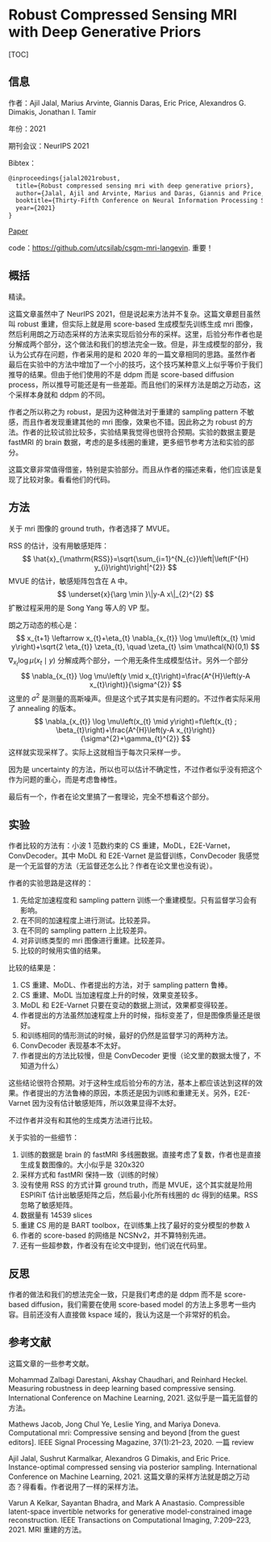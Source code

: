 # Robust Compressed Sensing MRI with Deep Generative Priors

[TOC]

## 信息

作者：Ajil Jalal, Marius Arvinte, Giannis Daras, Eric Price, Alexandros G. Dimakis, Jonathan I. Tamir

年份：2021

期刊会议：NeurIPS 2021

Bibtex：

```latex
@inproceedings{jalal2021robust,
  title={Robust compressed sensing mri with deep generative priors},
  author={Jalal, Ajil and Arvinte, Marius and Daras, Giannis and Price, Eric and Dimakis, Alex and Tamir, Jonathan},
  booktitle={Thirty-Fifth Conference on Neural Information Processing Systems},
  year={2021}
}
```

[Paper](file:///Users/xieyutong/Documents/Research/PaperReading/Papers/robust-compressed-sensing-mri-with-deep-generative-priors.pdf)

code：https://github.com/utcsilab/csgm-mri-langevin. 重要！



## 概括

精读。

这篇文章虽然中了 NeurIPS 2021，但是说起来方法并不复杂。这篇文章题目虽然叫 robust 重建，但实际上就是用 score-based 生成模型先训练生成 mri 图像，然后利用朗之万动态采样的方法来实现后验分布的采样。这里，后验分布作者也是分解成两个部分，这个做法和我们的想法完全一致。但是，非生成模型的部分，我认为公式存在问题，作者采用的是和 2020 年的一篇文章相同的思路。虽然作者最后在实验中的方法中增加了一个小的技巧，这个技巧某种意义上似乎等价于我们推导的结果。但由于他们使用的不是 ddpm 而是 score-based diffusion process，所以推导可能还是有一些差距。而且他们的采样方法是朗之万动态，这个采样本身就和 ddpm 的不同。

作者之所以称之为 robust，是因为这种做法对于重建的 sampling pattern 不敏感，而且作者发现重建其他的 mri 图像，效果也不错。因此称之为 robust 的方法。作者的比较试验比较多，实验结果我觉得也很符合预期。实验的数据主要是 fastMRI 的 brain 数据，考虑的是多线圈的重建，更多细节参考方法和实验的部分。

这篇文章非常值得借鉴，特别是实验部分。而且从作者的描述来看，他们应该是复现了比较对象。看看他们的代码。



## 方法

关于 mri 图像的 ground truth，作者选择了 MVUE。

RSS 的估计，没有用敏感矩阵：
$$
\hat{x}_{\mathrm{RSS}}=\sqrt{\sum_{i=1}^{N_{c}}\left|\left(F^{H} y_{i}\right)\right|^{2}}
$$
MVUE 的估计，敏感矩阵包含在 A 中。
$$
\underset{x}{\arg \min }\|y-A x\|_{2}^{2}
$$
扩散过程采用的是 Song Yang 等人的 VP 型。

朗之万动态的核心是：
$$
x_{t+1} \leftarrow x_{t}+\eta_{t} \nabla_{x_{t}} \log \mu\left(x_{t} \mid y\right)+\sqrt{2 \eta_{t}} \zeta_{t}, \quad \zeta_{t} \sim \mathcal{N}(0,1)
$$
$\nabla_{x_{t}} \log \mu\left(x_{t} \mid y\right)$ 分解成两个部分，一个用无条件生成模型估计。另外一个部分
$$
\nabla_{x_{t}} \log \mu\left(y \mid x_{t}\right)=\frac{A^{H}\left(y-A x_{t}\right)}{\sigma^{2}}
$$
这里的 $\sigma^{2}$ 是测量的高斯噪声。但是这个式子其实是有问题的。不过作者实际采用了 annealing 的版本。
$$
\nabla_{x_{t}} \log \mu\left(x_{t} \mid y\right)=f\left(x_{t} ; \beta_{t}\right)+\frac{A^{H}\left(y-A x_{t}\right)}{\sigma^{2}+\gamma_{t}^{2}}
$$
这样就实现采样了。实际上这就相当于每次只采样一步。

因为是 uncertainty 的方法，所以也可以估计不确定性，不过作者似乎没有把这个作为问题的重心，而是考虑鲁棒性。

最后有一个，作者在论文里搞了一套理论，完全不想看这个部分。



## 实验

作者比较的方法有：小波 1 范数约束的 CS 重建，MoDL，E2E-Varnet，ConvDecoder。其中 MoDL 和 E2E-Varnet 是监督训练，ConvDecoder 我感觉是一个无监督的方法（无监督还怎么比？作者在论文里也没有说）。

作者的实验思路是这样的：

1. 先给定加速程度和 sampling pattern 训练一个重建模型。只有监督学习会有影响。
2. 在不同的加速程度上进行测试。比较差异。
3. 在不同的 sampling pattern 上比较差异。
4. 对非训练类型的 mri 图像进行重建。比较差异。
5. 比较的时候用实值的结果。

比较的结果是：

1. CS 重建、MoDL、作者提出的方法，对于 sampling pattern 鲁棒。
2. CS 重建、MoDL 当加速程度上升的时候，效果变差较多。
3. MoDL 和 E2E-Varnet 只要在变动的数据上测试，效果都变得较差。
4. 作者提出的方法虽然加速程度上升的时候，指标变差了，但是图像质量还是很好。
5. 和训练相同的情形测试的时候，最好的仍然是监督学习的两种方法。
6. ConvDecoder 表现基本不太好。
7. 作者提出的方法比较慢，但是 ConvDecoder 更慢（论文里的数据太慢了，不知道为什么）

这些结论很符合预期。对于这种生成后验分布的方法，基本上都应该达到这样的效果。作者提出的方法鲁棒的原因，本质还是因为训练和重建无关。另外，E2E-Varnet 因为没有估计敏感矩阵，所以效果显得不太好。

不过作者并没有和其他的生成类方法进行比较。

关于实验的一些细节：

1. 训练的数据是 brain 的 fastMRI 多线圈数据。直接考虑了复数，作者也是直接生成复数图像的。大小似乎是 320x320
2. 采样方式和 fastMRI 保持一致（训练的时候）
3. 没有使用 RSS 的方式计算 ground truth，而是 MVUE，这个其实就是险用 ESPIRiT 估计出敏感矩阵之后，然后最小化所有线圈的 dc 得到的结果。RSS 忽略了敏感矩阵。
4. 数据量有 14539 slices
5. 重建 CS 用的是 BART toolbox，在训练集上找了最好的变分模型的参数 $\lambda$
6. 作者的 score-based 的网络是 NCSNv2，并不算特别先进。
7. 还有一些超参数，作者没有在论文中提到，他们说在代码里。



## 反思

作者的做法和我们的想法完全一致，只是我们考虑的是 ddpm 而不是 score-based diffusion，我们需要在使用 score-based model 的方法上多思考一些内容。目前还没有人直接做 kspace 域的，我认为这是一个非常好的机会。



## 参考文献

这篇文章的一些参考文献。

Mohammad Zalbagi Darestani, Akshay Chaudhari, and Reinhard Heckel. Measuring robustness in deep learning based compressive sensing. International Conference on Machine Learning, 2021. 这似乎是一篇无监督的方法。

Mathews Jacob, Jong Chul Ye, Leslie Ying, and Mariya Doneva. Computational mri: Compressive sensing and beyond [from the guest editors]. IEEE Signal Processing Magazine, 37(1):21–23, 2020. 一篇 review

Ajil Jalal, Sushrut Karmalkar, Alexandros G Dimakis, and Eric Price. Instance-optimal compressed sensing via posterior sampling. International Conference on Machine Learning, 2021. 这篇文章的采样方法就是朗之万动态？得看看。作者说用了一样的采样方法。

Varun A Kelkar, Sayantan Bhadra, and Mark A Anastasio. Compressible latent-space invertible networks for generative model-constrained image reconstruction. IEEE Transactions on Computational Imaging, 7:209–223, 2021. MRI 重建的方法。